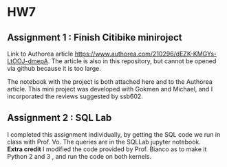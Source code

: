 # HW7 

## Assignment 1 : Finish Citibike miniroject

Link to Authorea article https://www.authorea.com/210296/dEZK-KMGYs-LtOOJ-dmepA.
The article is also in this repository, but cannot be opened via github because it is too large. 

The notebook with the project is both attached here and to the Authorea article. 
This mini project was developed with Gokmen and Michael, and I incorporated the reviews suggested by ssb602. 

## Assignment 2 : SQL Lab

I completed this assignment individually, by getting the SQL code we run in class with Prof. Vo. The queries are in the SQLLab jupyter notebook.  
**Extra credit** I modified the code provided by Prof. Bianco as to make it Python 2 and 3 , and run the code on both kernels. 
